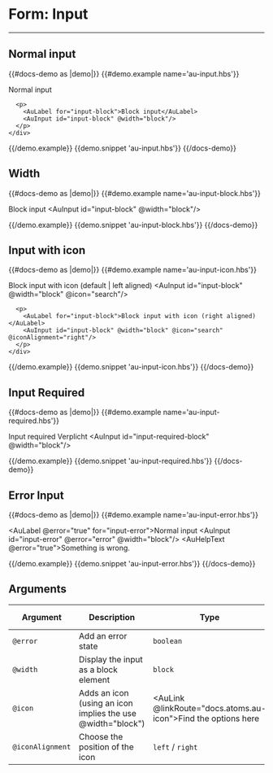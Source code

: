 # Form: Input

---

## Normal input

{{#docs-demo as |demo|}}
  {{#demo.example name='au-input.hbs'}}
    <div class="au-c-form">
      <p>
        <AuLabel for="input-regular">Normal input</AuLabel>
        <AuInput id="input-regular" />
      </p>

      <p>
        <AuLabel for="input-block">Block input</AuLabel>
        <AuInput id="input-block" @width="block"/>
      </p>
    </div>
  {{/demo.example}}
  {{demo.snippet 'au-input.hbs'}}
{{/docs-demo}}

## Width

{{#docs-demo as |demo|}}
  {{#demo.example name='au-input-block.hbs'}}
    <div class="au-c-form">
      <p>
        <AuLabel for="input-block">Block input</AuLabel>
        <AuInput id="input-block" @width="block"/>
      </p>
    </div>
  {{/demo.example}}
  {{demo.snippet 'au-input-block.hbs'}}
{{/docs-demo}}

## Input with icon

{{#docs-demo as |demo|}}
  {{#demo.example name='au-input-icon.hbs'}}
    <div class="au-c-form">
      <p>
        <AuLabel for="input-block">Block input with icon (default | left aligned)</AuLabel>
        <AuInput id="input-block" @width="block" @icon="search"/>
      </p>

      <p>
        <AuLabel for="input-block">Block input with icon (right aligned)</AuLabel>
        <AuInput id="input-block" @width="block" @icon="search" @iconAlignment="right"/>
      </p>
    </div>
  {{/demo.example}}
  {{demo.snippet 'au-input-icon.hbs'}}
{{/docs-demo}}

## Input Required

{{#docs-demo as |demo|}}
  {{#demo.example name='au-input-required.hbs'}}
    <div class="au-c-form">
      <p>
        <AuLabel for="input-required-block">
          Input required
          <AuPill>Verplicht</AuPill>
        </AuLabel>
        <AuInput id="input-required-block" @width="block"/>
      </p>
    </div>
  {{/demo.example}}
  {{demo.snippet 'au-input-required.hbs'}}
{{/docs-demo}}


## Error Input

{{#docs-demo as |demo|}}
  {{#demo.example name='au-input-error.hbs'}}
    <div class="au-c-form">
      <p>
        <AuLabel @error="true" for="input-error">Normal input</AuLabel>
        <AuInput id="input-error" @error="error" @width="block"/>
        <AuHelpText @error="true">Something is wrong.</AuHelpText>
      </p>
    </div>
  {{/demo.example}}
  {{demo.snippet 'au-input-error.hbs'}}
{{/docs-demo}}

## Arguments

| Argument      | Description | Type | Default value |
| ------------- | ----------- | ---- | ------------- |
| `@error` | Add an error state  | `boolean` | `false` |
| `@width` | Display the input as a block element  | `block` | - |
| `@icon` | Adds an icon (using an icon implies the use @width="block") | <AuLink @linkRoute="docs.atoms.au-icon">Find the options here</AuLink> | - |
| `@iconAlignment` | Choose the position of the icon | `left` / `right`  | `left` |
